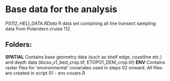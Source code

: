 # Base data for the analysis
*PS112_HELI_DATA.RData*
R data set containing all line transect sampling data from Polarstern cruise 112

## Folders:
**SPATIAL**
Contains base geometry data (such as shelf edge, coastline etc.) and depth data (ibcso_v1_bed_crop.tif, ETOPO1_DEM_crop.tif)
**ENV**
Contains raster files for 'environmental' covariates used in steps 02 onward. All files are created in script 01 - env covars.R